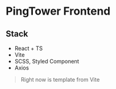 # PingTower Frontend

## Stack

- React + TS
- Vite
- SCSS, Styled Component
- Axios

> Right now is template from Vite

